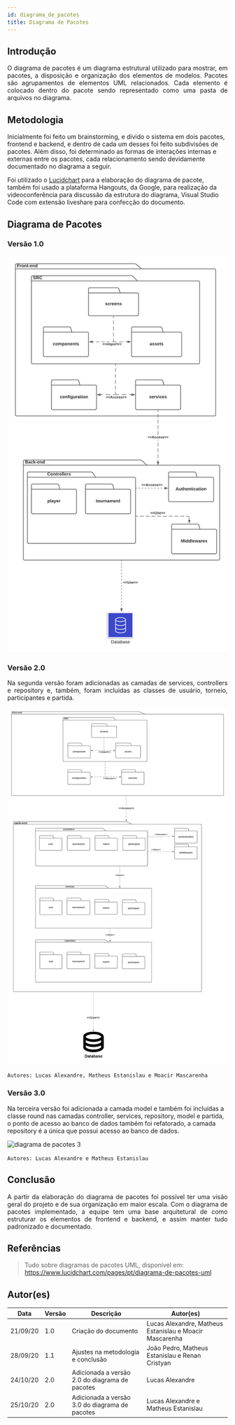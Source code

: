 ```yaml
---
id: diagrama_de_pacotes
title: Diagrama de Pacotes
---
```



## Introdução

<p align = "justify">
O diagrama de pacotes é um diagrama estrutural utilizado para mostrar, em pacotes, a disposição e organização dos elementos de modelos. Pacotes são agrupamentos de elementos UML relacionados. Cada elemento é colocado dentro do pacote sendo representado como uma pasta de arquivos no diagrama.

</p>

## Metodologia

Inicialmente foi feito um brainstorming, e divido o sistema em dois pacotes, frontend e backend, e dentro de cada um desses foi feito subdivisões de pacotes. Além disso, foi determinado as formas de interações internas e externas entre os pacotes, cada relacionamento sendo devidamente documentado no diagrama a seguir.

Foi utilizado o [Lucidchart](http://lucidchart.com/) para a elaboração do diagrama de pacote, também foi usado a plataforma Hangouts, da Google, para realização da videoconferência para discussão da estrutura do diagrama, Visual Studio Code com extensão liveshare para confecção do documento.

## Diagrama de Pacotes

### Versão 1.0

![![diagrama de pacotes](../assets/Diagrama_pacotes/Diagrama_de_pacote.png)](../assets/Diagrama_pacotes/Diagrama_de_pacote.png)

### Versão 2.0 
<p align = "justify">
Na segunda versão foram adicionadas as camadas de services, controllers e repository e, também, foram incluidas as classes de usuário, torneio, participantes e partida. 

</p>

![![diagrama de pacotes 2](../assets/Diagrama_pacotes/Diagrama_de_pacote2.png)](../assets/Diagrama_pacotes/Diagrama_de_pacote2.png)

```Autores: Lucas Alexandre, Matheus Estanislau e Moacir Mascarenha ```

### Versão 3.0 

Na terceira versão foi adicionada a camada model e também foi incluídas a classe round nas camadas controller, services, repository, model e partida, o ponto de acesso ao banco de dados também foi refatorado, a camada repository é a única que possui acesso ao banco de dados. 

![![diagrama de pacotes 3](../assets/Diagrama_pacotes/Diagrama_de_pacote3.png)](../assets/Diagrama_pacotes/Diagrama_de_pacote3.png)

```Autores: Lucas Alexandre e Matheus Estanislau```

## Conclusão

<p align = "justify">
A partir da elaboração do diagrama de pacotes foi possível ter uma visão geral do projeto e de sua organização em maior escala. Com o diagrama de pacotes implementado, a equipe tem uma base arquitetural de como estruturar os elementos de frontend e backend, e assim manter tudo padronizado e documentado.
</p>

## Referências

> Tudo sobre diagramas de pacotes UML, disponível em: https://www.lucidchart.com/pages/pt/diagrama-de-pacotes-uml

## Autor(es)

| Data | Versão | Descrição | Autor(es) |
| -- | -- | -- | -- |
| 21/09/20 | 1.0 | Criação do documento | Lucas Alexandre, Matheus Estanislau e Moacir Mascarenha | 
| 28/09/20 | 1.1 | Ajustes na metodologia e conclusão | João Pedro, Matheus Estanislau e Renan Cristyan | 
|24/10/20| 2.0 | Adicionada a versão 2.0 do diagrama de pacotes| Lucas Alexandre|
|25/10/20| 2.0 | Adicionada a versão 3.0 do diagrama de pacotes| Lucas Alexandre e Matheus Estanislau|

